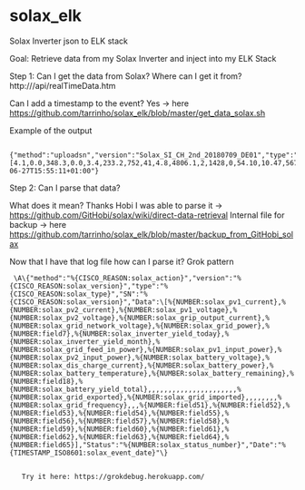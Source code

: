 # solax_elk
Solax Inverter json to ELK stack


Goal:
Retrieve data from my Solax Inverter and inject into my ELK Stack


Step 1:
Can I get the data from Solax?
    Where can I get it from?
     http://<solaxIP>/api/realTimeData.htm
    
   Can I add a timestamp to the event?
    Yes -> here https://github.com/tarrinho/solax_elk/blob/master/get_data_solax.sh
     
   Example of the output
     
     {"method":"uploadsn","version":"Solax_SI_CH_2nd_20180709_DE01","type":"AL_SE","SN":"A8215E8D","Data":[4.1,0.0,348.3,0.0,3.4,233.2,752,41,4.8,4806.1,2,1428,0,54.10,10.47,567,27,72,0.0,2258.4,,,,,,,,,,,,,,,,,,,,,,0.00,0.00,,,,,,,,49.98,,,0.0,0.0,0,0.00,0,0,0,0.00,0,9,0,0,0.00,0,9],"Status":"2","Date":"2020-06-27T15:55:11+01:00"}


Step 2: 
Can I parse that data?
  
   What does it mean?
       Thanks Hobi I was able to parse it -> https://github.com/GitHobi/solax/wiki/direct-data-retrieval
       Internal file for backup -> here https://github.com/tarrinho/solax_elk/blob/master/backup_from_GitHobi_solax
       
       
   Now that I have that log file how can I parse it?
       Grok pattern
     
     \A\{"method":"%{CISCO_REASON:solax_action}","version":"%{CISCO_REASON:solax_version}","type":"%{CISCO_REASON:solax_type}","SN":"%{CISCO_REASON:solax_version}","Data":\[%{NUMBER:solax_pv1_current},%{NUMBER:solax_pv2_current},%{NUMBER:solax_pv1_voltage},%{NUMBER:solax_pv2_voltage},%{NUMBER:solax_grip_output_current},%{NUMBER:solax_grid_network_voltage},%{NUMBER:solax_grid_power},%{NUMBER:field7},%{NUMBER:solax_inverter_yield_today},%{NUMBER:solax_inverter_yield_month},%{NUMBER:solax_grid_feed_in_power},%{NUMBER:solax_pv1_input_power},%{NUMBER:solax_pv2_input_power},%{NUMBER:solax_battery_voltage},%{NUMBER:solax_dis_charge_current},%{NUMBER:solax_battery_power},%{NUMBER:solax_battery_temperature},%{NUMBER:solax_battery_remaining},%{NUMBER:field18},%{NUMBER:solax_battery_yield_total},,,,,,,,,,,,,,,,,,,,,,%{NUMBER:solax_grid_exported},%{NUMBER:solax_grid_imported},,,,,,,,%{NUMBER:solax_grid_frequency},,,%{NUMBER:field51},%{NUMBER:field52},%{NUMBER:field53},%{NUMBER:field54},%{NUMBER:field55},%{NUMBER:field56},%{NUMBER:field57},%{NUMBER:field58},%{NUMBER:field59},%{NUMBER:field60},%{NUMBER:field61},%{NUMBER:field62},%{NUMBER:field63},%{NUMBER:field64},%{NUMBER:field65}],"Status":"%{NUMBER:solax_status_number}","Date":"%{TIMESTAMP_ISO8601:solax_event_date}"\}
       
       
       Try it here: https://grokdebug.herokuapp.com/


